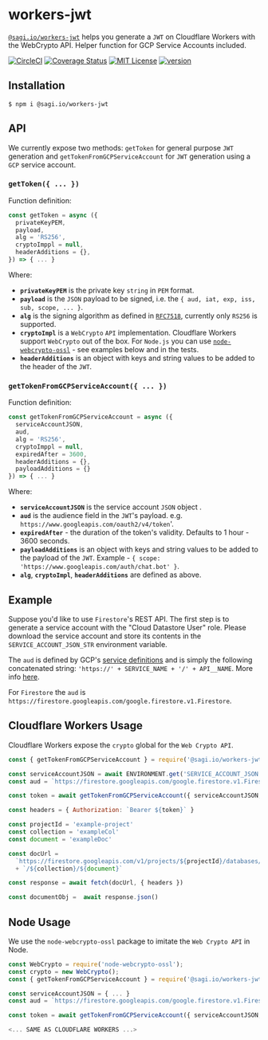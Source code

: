 # workers-jwt

[`@sagi.io/workers-jwt`](https://www.npmjs.com/package/@sagi.io/workers-jwt) helps you
generate a `JWT` on Cloudflare Workers with the WebCrypto API. Helper function for GCP Service Accounts included.

[![CircleCI](https://circleci.com/gh/sagi/workers-jwt.svg?style=svg)](https://circleci.com/gh/sagi/workers-jwt)
[![Coverage Status](https://coveralls.io/repos/github/sagi/workers-jwt/badge.svg?branch=master)](https://coveralls.io/github/sagi/workers-jwt?branch=master)
[![MIT License](https://img.shields.io/npm/l/@sagi.io/workers-jwt.svg?style=flat-square)](http://opensource.org/licenses/MIT)
[![version](https://img.shields.io/npm/v/@sagi.io/workers-jwt.svg?style=flat-square)](http://npm.im/@sagi.io/workers-jwt)

## Installation

~~~
$ npm i @sagi.io/workers-jwt
~~~

## API

We currently expose two methods: `getToken` for general purpose `JWT` generation
and `getTokenFromGCPServiceAccount` for `JWT` generation using a `GCP` service account.

### **`getToken({ ... })`**

Function definition:

```js
const getToken = async ({
  privateKeyPEM,
  payload,
  alg = 'RS256',
  cryptoImppl = null,
  headerAdditions = {},
}) => { ... }
```

Where:

  - **`privateKeyPEM`** is the private key `string` in `PEM` format.
  - **`payload`** is the `JSON` payload to be signed, i.e. the `{ aud, iat, exp, iss, sub, scope, ... }`.
  - **`alg`** is the signing algorithm as defined in [`RFC7518`](https://tools.ietf.org/html/rfc7518#section-3.1), currently only `RS256` is supported.
  - **`cryptoImpl`** is a `WebCrypto` `API` implementation. Cloudflare Workers support `WebCrypto` out of the box. For `Node.js` you can use [`node-webcrypto-ossl`](https://github.com/PeculiarVentures/node-webcrypto-ossl) - see examples below and in the tests.
  - **`headerAdditions`** is an object with keys and string values to be added to the header of the `JWT`.

### **`getTokenFromGCPServiceAccount({ ... })`**

Function definition:

```js
const getTokenFromGCPServiceAccount = async ({
  serviceAccountJSON,
  aud,
  alg = 'RS256',
  cryptoImppl = null,
  expiredAfter = 3600,
  headerAdditions = {},
  payloadAdditions = {}
}) => { ... }
```

Where:

  - **`serviceAccountJSON`** is the service account `JSON` object .
  - **`aud`** is the audience field in the `JWT`'s payload. e.g. `https://www.googleapis.com/oauth2/v4/token`'.
  - **`expiredAfter`** - the duration of the token's validity. Defaults to 1 hour - 3600 seconds.
  - **`payloadAdditions`** is an object with keys and string values to be added to the payload of the `JWT`. Example - `{ scope: 'https://www.googleapis.com/auth/chat.bot' }`.
  - **`alg`**, **`cryptoImpl`**, **`headerAdditions`** are defined as above.


## Example

Suppose you'd like to use `Firestore`'s REST API. The first step is to generate
a service account with the "Cloud Datastore User" role. Please download the
service account and store its contents in the `SERVICE_ACCOUNT_JSON_STR` environment
variable.

The `aud` is defined by GCP's [service definitions](https://github.com/googleapis/googleapis/tree/master/google)
and is simply the following concatenated string: `'https://' + SERVICE_NAME + '/' + API__NAME`.
More info [here](https://developers.google.com/identity/protocols/OAuth2ServiceAccount#jwt-auth).

For `Firestore` the `aud` is `https://firestore.googleapis.com/google.firestore.v1.Firestore`.

## Cloudflare Workers Usage

Cloudflare Workers expose the `crypto` global for the `Web Crypto API`.

~~~js
const { getTokenFromGCPServiceAccount } = require('@sagi.io/workers-jwt')

const serviceAccountJSON = await ENVIRONMENT.get('SERVICE_ACCOUNT_JSON','json')
const aud = `https://firestore.googleapis.com/google.firestore.v1.Firestore`

const token = await getTokenFromGCPServiceAccount({ serviceAccountJSON, aud} )

const headers = { Authorization: `Bearer ${token}` }

const projectId = 'example-project'
const collection = 'exampleCol'
const document = 'exampleDoc'

const docUrl =
  `https://firestore.googleapis.com/v1/projects/${projectId}/databases/(default)/documents`
  + `/${collection}/${document}`

const response = await fetch(docUrl, { headers })

const documentObj =  await response.json()
~~~

## Node Usage

We use the `node-webcrypto-ossl` package to imitate the `Web Crypto API` in Node.

~~~js
const WebCrypto = require('node-webcrypto-ossl');
const crypto = new WebCrypto();
const { getTokenFromGCPServiceAccount } = require('@sagi.io/workers-jwt')

const serviceAccountJSON = { ... }
const aud = `https://firestore.googleapis.com/google.firestore.v1.Firestore`

const token = await getTokenFromGCPServiceAccount({ serviceAccountJSON, aud, cryptoImpl: crypto} )

<... SAME AS CLOUDFLARE WORKERS ...>
~~~

